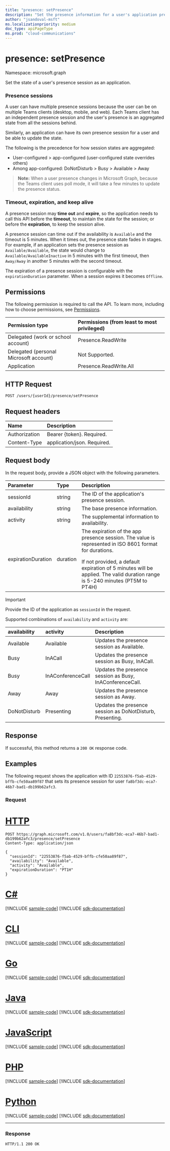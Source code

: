 ```yaml
---
title: "presence: setPresence"
description: "Set the presence information for a user's application presence session."
author: "jsandoval-msft"
ms.localizationpriority: medium
doc_type: apiPageType
ms.prod: "cloud-communications"
---
```


# presence: setPresence

Namespace: microsoft.graph

Set the state of a user's presence session as an application.

### Presence sessions
A user can have multiple presence sessions because the user can be on multiple Teams clients (desktop, mobile, and web). Each Teams client has an independent presence session and the user's presence is an aggregated state from all the sessions behind.

Similarly, an application can have its own presence session for a user and be able to update the state.

The following is the precedence for how session states are aggregated:
* User-configured > app-configured (user-configured state overrides others)
* Among app-configured: DoNotDisturb > Busy > Available > Away

> **Note:** When a user presence changes in Microsoft Graph, because the Teams client uses poll mode, it will take a few minutes to update the presence status.

### Timeout, expiration, and keep alive
A presence session may **time out** and **expire**, so the application needs to call this API before the **timeout**, to maintain the state for the session; or before the **expiration**, to keep the session alive.

A presence session can time out if the availability is `Available` and the timeout is 5 minutes. When it times out, the presence state fades in stages. For example, if an application sets the presence session as `Available/Available`, the state would change to `Available/AvailableInactive` in 5 minutes with the first timeout, then `Away/Away` in another 5 minutes with the second timeout.

The expiration of a presence session is configurable with the `expirationDuration` parameter. When a session expires it becomes `Offline`.

## Permissions
The following permission is required to call the API. To learn more, including how to choose permissions, see [Permissions](/graph/permissions-reference).

| Permission type                        | Permissions (from least to most privileged) |
| :------------------------------------- | :------------------------------------------ |
| Delegated (work or school account)     | Presence.ReadWrite                              |
| Delegated (personal Microsoft account) | Not Supported.                              |
| Application                            | Presence.ReadWrite.All                      |

## HTTP Request
<!-- { "blockType": "ignored" } -->
```http
POST /users/{userId}/presence/setPresence
```
## Request headers
| Name          | Description                 |
| :------------ | :-------------------------- |
| Authorization | Bearer {token}. Required.   |
| Content-Type  | application/json. Required. |

## Request body

In the request body, provide a JSON object with the following parameters.

| Parameter          | Type     | Description                                                                                            |
| :----------------- | :------- | :----------------------------------------------------------------------------------------------------- |
| sessionId          | string   | The ID of the application's presence session.                                                          |
| availability       | string   | The base presence information.                                                                         |
| activity           | string   | The supplemental information to availability.                                                          |
| expirationDuration | duration | The expiration of the app presence session. The value is represented in ISO 8601 format for durations.</p>If not provided, a default expiration of 5 minutes will be applied. The valid duration range is 5-240 minutes (PT5M to PT4H)|

> [!IMPORTANT]
>
> Provide the ID of the application as `sessionId` in the request.

Supported combinations of `availability` and `activity` are:

| availability | activity          | Description                                               |
| :----------- | :---------------- | :-------------------------------------------------------- |
| Available    | Available         | Updates the presence session as Available.                |
| Busy         | InACall           | Updates the presence session as Busy, InACall.            |
| Busy         | InAConferenceCall | Updates the presence session as Busy, InAConferenceCall.  |
| Away         | Away              | Updates the presence session as Away.                     |
| DoNotDisturb | Presenting        | Updates the presence session as DoNotDisturb, Presenting. |

## Response
If successful, this method returns a `200 OK` response code.

## Examples
The following request shows the application with ID `22553876-f5ab-4529-bffb-cfe50aa89f87` that sets its presence session for user `fa8bf3dc-eca7-46b7-bad1-db199b62afc3`.

### Request



# [HTTP](#tab/http)
<!-- {
  "blockType": "request",
  "name": "set-presence"
}-->

```msgraph-interactive
POST https://graph.microsoft.com/v1.0/users/fa8bf3dc-eca7-46b7-bad1-db199b62afc3/presence/setPresence
Content-Type: application/json

{
  "sessionId": "22553876-f5ab-4529-bffb-cfe50aa89f87",
  "availability": "Available",
  "activity": "Available",
  "expirationDuration": "PT1H"
}
```

# [C#](#tab/csharp)
[!INCLUDE [sample-code](../includes/snippets/csharp/set-presence-csharp-snippets.md)]
[!INCLUDE [sdk-documentation](../includes/snippets/snippets-sdk-documentation-link.md)]

# [CLI](#tab/cli)
[!INCLUDE [sample-code](../includes/snippets/cli/set-presence-cli-snippets.md)]
[!INCLUDE [sdk-documentation](../includes/snippets/snippets-sdk-documentation-link.md)]

# [Go](#tab/go)
[!INCLUDE [sample-code](../includes/snippets/go/set-presence-go-snippets.md)]
[!INCLUDE [sdk-documentation](../includes/snippets/snippets-sdk-documentation-link.md)]

# [Java](#tab/java)
[!INCLUDE [sample-code](../includes/snippets/java/set-presence-java-snippets.md)]
[!INCLUDE [sdk-documentation](../includes/snippets/snippets-sdk-documentation-link.md)]

# [JavaScript](#tab/javascript)
[!INCLUDE [sample-code](../includes/snippets/javascript/set-presence-javascript-snippets.md)]
[!INCLUDE [sdk-documentation](../includes/snippets/snippets-sdk-documentation-link.md)]

# [PHP](#tab/php)
[!INCLUDE [sample-code](../includes/snippets/php/set-presence-php-snippets.md)]
[!INCLUDE [sdk-documentation](../includes/snippets/snippets-sdk-documentation-link.md)]

# [Python](#tab/python)
[!INCLUDE [sample-code](../includes/snippets/python/set-presence-python-snippets.md)]
[!INCLUDE [sdk-documentation](../includes/snippets/snippets-sdk-documentation-link.md)]

---

### Response

<!-- {
  "blockType": "response",
  "truncated": true
} -->
```http
HTTP/1.1 200 OK
```
